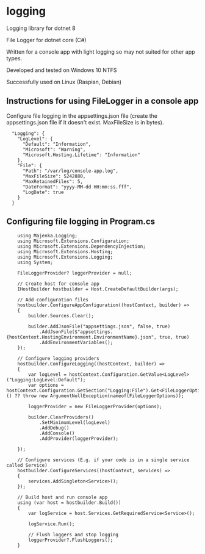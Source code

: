 # logging
Logging library for dotnet 8

File Logger for dotnet core (C#)

Written for a console app with light logging so may not suited for other app types. 

Developed and tested on Windows 10 NTFS

Successfully used on Linux (Raspian, Debian)

Instructions for using FileLogger in a console app
--------------------------------------------------

Configure file logging in the appsettings.json file (create the appsettings.json file if it doesn't exist. MaxFileSize is in bytes).

    
      "Logging": {
        "LogLevel": {
          "Default": "Information",
          "Microsoft": "Warning",
          "Microsoft.Hosting.Lifetime": "Information"
        },
        "File": {
          "Path": "/var/log/console-app.log",
          "MaxFileSize": 5242880,
          "MaxRetainedFiles": 5,
          "DateFormat": "yyyy-MM-dd HH:mm:ss.fff",
          "LogDate": true
        }
      }
    

Configuring file logging in Program.cs
--------------------------------------
      
        using Majenka.Logging;
        using Microsoft.Extensions.Configuration;
        using Microsoft.Extensions.DependencyInjection;
        using Microsoft.Extensions.Hosting;
        using Microsoft.Extensions.Logging;
        using System;
        
        FileLoggerProvider? loggerProvider = null;
        
        // Create host for console app
        IHostBuilder hostbuilder = Host.CreateDefaultBuilder(args);
        
        // Add configuration files  
        hostbuilder.ConfigureAppConfiguration((hostContext, builder) =>
        {
            builder.Sources.Clear();
        
            builder.AddJsonFile("appsettings.json", false, true)
                .AddJsonFile($"appsettings.{hostContext.HostingEnvironment.EnvironmentName}.json", true, true)
                .AddEnvironmentVariables();
        });
        
        // Configure logging providers
        hostbuilder.ConfigureLogging((hostContext, builder) =>
        {
            var logLevel = hostContext.Configuration.GetValue<LogLevel>("Logging:LogLevel:Default");
            var options = hostContext.Configuration.GetSection("Logging:File").Get<FileLoggerOptions>() ?? throw new ArgumentNullException(nameof(FileLoggerOptions));
        
            loggerProvider = new FileLoggerProvider(options);
        
            builder.ClearProviders()
                .SetMinimumLevel(logLevel)
                .AddDebug()
                .AddConsole()
                .AddProvider(loggerProvider);
        
        });
        
        // Configure services (E.g. if your code is in a single service called Service)
        hostbuilder.ConfigureServices((hostContext, services) =>
        {
            services.AddSingleton<Service>();
        });
        
        // Build host and run console app
        using (var host = hostbuilder.Build())
        {
            var logService = host.Services.GetRequiredService<Service>();
        
            logService.Run();
        
            // Flush loggers and stop logging
            loggerProvider?.FlushLoggers();
        }
      
